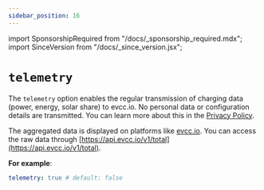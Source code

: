 ```yaml
---
sidebar_position: 16
---
```


import SponsorshipRequired from "/docs/\_sponsorship_required.mdx";
import SinceVersion from "/docs/\_since_version.jsx";

# `telemetry`

<SinceVersion version="0.103" />

<SponsorshipRequired />

The `telemetry` option enables the regular transmission of charging data (power, energy, solar share) to evcc.io. No personal data or configuration details are transmitted. You can learn more about this in the [Privacy Policy](https://sponsor.evcc.io/privacy).

The aggregated data is displayed on platforms like [evcc.io](https://evcc.io). You can access the raw data through [https://api.evcc.io/v1/total](https://api.evcc.io/v1/total).

**For example**:

```yaml
telemetry: true # default: false
```
